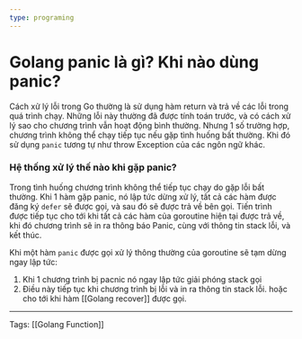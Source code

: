 ```yaml
---
type: programing 
---
```

# Golang panic là gì? Khi nào dùng panic?

Cách xử lý lỗi trong Go thường là sử dụng hàm return và trả về các lỗi trong quá trình chạy. Những lỗi này thường đã được tính toán trước, và có cách xử lý sao cho chương trình vẫn hoạt động bình thường. Nhưng 1 số trường hợp, chương trình không thể chạy tiếp tục nếu gặp tình huống bất thường. Khi đó sử dụng `panic` tương tự như throw Exception của các ngôn ngữ khác. 

### Hệ thống xử lý thế nào khi gặp panic?
 Trong tình huống chương trình không thể tiếp tục chạy do gặp lỗi bất thường. Khi 1 hàm gặp panic, nó lập tức dừng xử lý, tất cả các hàm được đăng ký `defer` sẽ được gọi, và sau đó sẽ được trả về bên gọi. Tiến trình được tiếp tục cho tới khi tất cả các hàm của goroutine hiện tại được trả về, khi đó chương trình sẽ in ra thông báo Panic, cùng với thông tin stack lỗi, và kết thúc.

Khi một hàm `panic` được gọi xử lý thông thường của goroutine sẽ tạm dừng ngay lập tức:
1. Khi 1 chương trình bị pacnic nó ngay lập tức giải phóng stack gọi
2. Điều này tiếp tục khi chương trình bị lỗi và in ra thông tin stack lỗi. hoặc cho tới khi hàm [[Golang recover]] được gọi.



---
Tags: [[Golang Function]] 